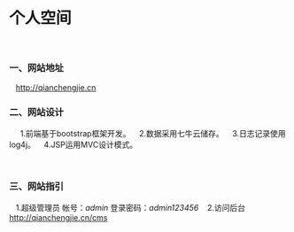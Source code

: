 # 个人空间
 
### 一、网站地址
    
    http://qianchengjie.cn 



### 二、网站设计
 
    1.前端基于bootstrap框架开发。
    2.数据采用七牛云储存。
    3.日志记录使用log4j。
    4.JSP运用MVC设计模式。
    
    
    
### 三、网站指引
    
    1.超级管理员 帐号：_admin_  登录密码：_admin123456_
    2.访问后台 http://qianchengjie.cn/cms
